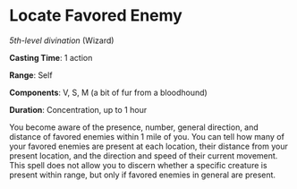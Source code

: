 # Locate Favored Enemy
*5th-level divination* (Wizard)

**Casting Time**: 1 action

**Range**: Self

**Components**: V, S, M (a bit of fur from a bloodhound)

**Duration**: Concentration, up to 1 hour

You become aware of the presence, number, general direction, and distance of favored enemies within 1 mile of you. You can tell how many of your favored enemies are present at each location, their distance from your present location, and the direction and speed of their current movement. This spell does not allow you to discern whether a specific creature is present within range, but only if favored enemies in general are present.
